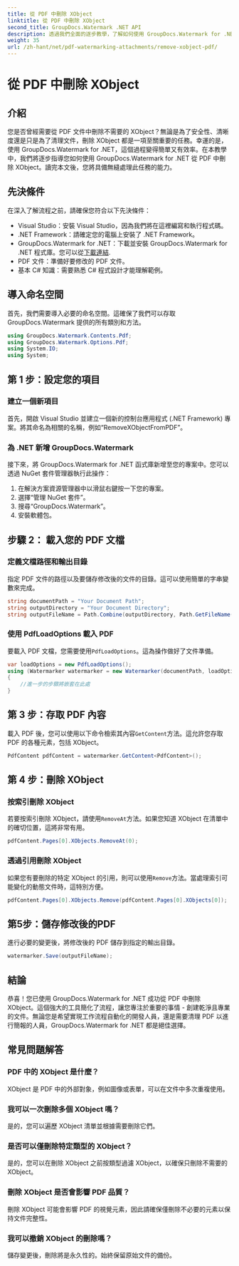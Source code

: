 ```yaml
---
title: 從 PDF 中刪除 XObject
linktitle: 從 PDF 中刪除 XObject
second_title: GroupDocs.Watermark .NET API
description: 透過我們全面的逐步教學，了解如何使用 GroupDocs.Watermark for .NET 輕鬆從 PDF 中刪除 XObject。
weight: 35
url: /zh-hant/net/pdf-watermarking-attachments/remove-xobject-pdf/
---
```


# 從 PDF 中刪除 XObject

## 介紹
您是否曾經需要從 PDF 文件中刪除不需要的 XObject？無論是為了安全性、清晰度還是只是為了清理文件，刪除 XObject 都是一項至關重要的任務。幸運的是，使用 GroupDocs.Watermark for .NET，這個過程變得簡單又有效率。在本教學中，我們將逐步指導您如何使用 GroupDocs.Watermark for .NET 從 PDF 中刪除 XObject。讀完本文後，您將具備無縫處理此任務的能力。
## 先決條件
在深入了解流程之前，請確保您符合以下先決條件：
- Visual Studio：安裝 Visual Studio，因為我們將在這裡編寫和執行程式碼。
- .NET Framework：請確定您的電腦上安裝了 .NET Framework。
-  GroupDocs.Watermark for .NET：下載並安裝 GroupDocs.Watermark for .NET 程式庫。您可以從[下載連結](https://releases.groupdocs.com/Watermark/net/).
- PDF 文件：準備好要修改的 PDF 文件。
- 基本 C# 知識：需要熟悉 C# 程式設計才能理解範例。
## 導入命名空間
首先，我們需要導入必要的命名空間。這確保了我們可以存取 GroupDocs.Watermark 提供的所有類別和方法。
```csharp
using GroupDocs.Watermark.Contents.Pdf;
using GroupDocs.Watermark.Options.Pdf;
using System.IO;
using System;
```
## 第 1 步：設定您的項目
### 建立一個新項目
首先，開啟 Visual Studio 並建立一個新的控制台應用程式 (.NET Framework) 專案。將其命名為相關的名稱，例如“RemoveXObjectFromPDF”。
### 為 .NET 新增 GroupDocs.Watermark
接下來，將 GroupDocs.Watermark for .NET 函式庫新增至您的專案中。您可以透過 NuGet 套件管理器執行此操作：
1. 在解決方案資源管理器中以滑鼠右鍵按一下您的專案。
2. 選擇“管理 NuGet 套件”。
3. 搜尋“GroupDocs.Watermark”。
4. 安裝軟體包。
## 步驟 2： 載入您的 PDF 文檔
### 定義文檔路徑和輸出目錄
指定 PDF 文件的路徑以及要儲存修改後的文件的目錄。這可以使用簡單的字串變數來完成。
```csharp
string documentPath = "Your Document Path";
string outputDirectory = "Your Document Directory";
string outputFileName = Path.Combine(outputDirectory, Path.GetFileName(documentPath));
```
### 使用 PdfLoadOptions 載入 PDF
要載入 PDF 文檔，您需要使用`PdfLoadOptions`。這為操作做好了文件準備。
```csharp
var loadOptions = new PdfLoadOptions();
using (Watermarker watermarker = new Watermarker(documentPath, loadOptions))
{
    //進一步的步驟將嵌套在此處
}
```
## 第 3 步：存取 PDF 內容
載入 PDF 後，您可以使用以下命令檢索其內容`GetContent`方法。這允許您存取 PDF 的各種元素，包括 XObject。
```csharp
PdfContent pdfContent = watermarker.GetContent<PdfContent>();
```
## 第 4 步：刪除 XObject
### 按索引刪除 XObject
若要按索引刪除 XObject，請使用`RemoveAt`方法。如果您知道 XObject 在清單中的確切位置，這將非常有用。
```csharp
pdfContent.Pages[0].XObjects.RemoveAt(0);
```
### 透過引用刪除 XObject
如果您有要刪除的特定 XObject 的引用，則可以使用`Remove`方法。當處理索引可能變化的動態文件時，這特別方便。
```csharp
pdfContent.Pages[0].XObjects.Remove(pdfContent.Pages[0].XObjects[0]);
```
## 第5步：儲存修改後的PDF
進行必要的變更後，將修改後的 PDF 儲存到指定的輸出目錄。
```csharp
watermarker.Save(outputFileName);
```
## 結論
恭喜！您已使用 GroupDocs.Watermark for .NET 成功從 PDF 中刪除 XObject。這個強大的工具簡化了流程，讓您專注於重要的事情 - 創建乾淨且專業的文件。無論您是希望實現工作流程自動化的開發人員，還是需要清理 PDF 以進行簡報的人員，GroupDocs.Watermark for .NET 都是絕佳選擇。
## 常見問題解答
### PDF 中的 XObject 是什麼？
XObject 是 PDF 中的外部對象，例如圖像或表單，可以在文件中多次重複使用。
### 我可以一次刪除多個 XObject 嗎？
是的，您可以遍歷 XObject 清單並根據需要刪除它們。
### 是否可以僅刪除特定類型的 XObject？
是的，您可以在刪除 XObject 之前按類型過濾 XObject，以確保只刪除不需要的 XObject。
### 刪除 XObject 是否會影響 PDF 品質？
刪除 XObject 可能會影響 PDF 的視覺元素，因此請確保僅刪除不必要的元素以保持文件完整性。
### 我可以撤銷 XObject 的刪除嗎？
儲存變更後，刪除將是永久性的。始終保留原始文件的備份。